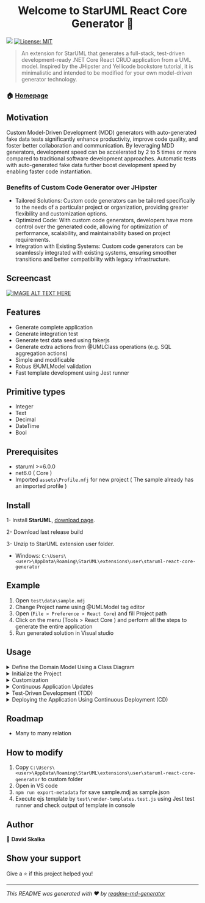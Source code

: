 <h1 align="center">Welcome to StarUML React Core Generator 👋</h1>
<p>
    <img src="https://img.shields.io/badge/staruml-%3E%3D6.0.0-blue.svg" />
  <a href="#" target="_blank">
    <img alt="License: MIT" src="https://img.shields.io/badge/License-MIT-yellow.svg" />
  </a>
</p>

> An extension for StarUML that generates a full-stack, test-driven development-ready .NET Core React CRUD application from a UML model. Inspired by the JHipster and Yellicode bookstore tutorial, it is minimalistic and intended to be modified for your own model-driven generator technology.

### 🏠 [Homepage](https://github.com/david-skalka/StarUML-React-Core-Generator)

## Motivation

Custom Model-Driven Development (MDD) generators with auto-generated fake data tests significantly enhance productivity, improve code quality, and foster better collaboration and communication. By leveraging MDD generators, development speed can be accelerated by 2 to 5 times or more compared to traditional software development approaches. Automatic tests with auto-generated fake data further boost development speed by enabling faster code instantiation.

### Benefits of Custom Code Generator over JHipster
- Tailored Solutions: Custom code generators can be tailored specifically to the needs of a particular project or organization, providing greater flexibility and customization options.
- Optimized Code: With custom code generators, developers have more control over the generated code, allowing for optimization of performance, scalability, and maintainability based on project requirements.
- Integration with Existing Systems: Custom code generators can be seamlessly integrated with existing systems, ensuring smoother transitions and better compatibility with legacy infrastructure.

## Screencast
[![IMAGE ALT TEXT HERE](https://img.youtube.com/vi/wPTYLHBJA1Q/0.jpg)](https://www.youtube.com/watch?v=wPTYLHBJA1Q)

## Features
- Generate complete application
- Generate integration test
- Generate test data seed using fakerjs
- Generate extra actions from @UMLClass operations (e.g. SQL aggregation actions)
- Simple and modificable
- Robus @UMLModel validation
- Fast template development using Jest runner

## Primitive types
- Integer
- Text
- Decimal
- DateTime
- Bool

## Prerequisites

- staruml >=6.0.0
- net6.0 ( Core )
- Imported `assets\Profile.mfj` for new project ( The sample already has an imported profile )

## Install
1- Install **StarUML**,  [download page](http://staruml.io/download).

2- Download last release build

3- Unzip to StarUML extension user folder.

- Windows: `C:\Users\<user>\AppData\Roaming\StarUML\extensions\user\staruml-react-core-generator`

## Example
1. Open `test\data\sample.mdj`
2. Change Project name using @UMLModel tag editor
3. Open (`File > Preference > React Core`) and fill Project path
4. Click on the menu (Tools > React Core ) and perform all the steps to generate the entire application
5. Run generated solution in Visual studio


## Usage
  <details>
    <summary>Define the Domain Model Using a Class Diagram</summary>
    Identify Main Data Entities: Extract key entities (e.g., users, products, orders) from the business specifications.
    Understand Attributes and Relationships: Analyze their attributes, relationships, and necessary operations.
    Add stereotypes to @UMLModel ( ReactCoreGen ), @UmlClass ( Entity ), Attributes ( Field ). Fill in their tags accordingly.
  </details>
  <details>
    <summary>Initialize the Project</summary>
    Generate the Application: Navigate to the menu (Tools > React Core) and follow the steps to generate the entire application.
  </details>
  <details>
    <summary>Customization</summary>
    Create Prototype: Focus on entity relationships and validate them.
    Specify Action Behavior: Customize the specified actions and then make minor UI changes.
    Code Merging: Be cautious when fully customizations before modifying the UML model.
  </details>
  <details>
  <summary>Continuous Application Updates</summary>
    Version Control: Utilize version control systems to merge new UML model changes into the customized application.
  </details>
  <details>
    <summary>Test-Driven Development (TDD)</summary>
    Use execution tests for customizing API actions, rather than using Swagger UI or the React client.
    Insights TDD application: Ensure 100% test coverage for your application. Use the test coverage report for insights into the application architecture and its test cases.
    Benefits: TDD provides faster development and improved code quality through easier refactoring. Ensures bugs are detected and fixed early, resulting in a more robust and maintainable codebase.
  </details>
    

<details>
  <summary>Deploying the Application Using Continuous Deployment (CD)</summary>
Test Execution: It is critical to execute tests using a continuous integration server (e.g., GitHub Actions) to ensure all tests in the repository pass. Disable application deployment unless all tests succeed.
    </details>



    








## Roadmap
- Many to many relation

## How to modify
1. Copy `C:\Users\<user>\AppData\Roaming\StarUML\extensions\user\staruml-react-core-generator` to custom folder
2. Open in VS code
3. `npm run export-metadata` for save sample.mdj as sample.json
4. Execute ejs template by `test\render-templates.test.js` using Jest test runner and check output of template in console

## Author

👤 **David Skalka**


## Show your support

Give a ⭐️ if this project helped you!

***
_This README was generated with ❤️ by [readme-md-generator](https://github.com/kefranabg/readme-md-generator)_
